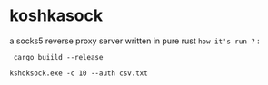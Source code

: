 # koshkasock
a socks5 reverse proxy server written in pure rust
`how it's run ?` :

```  cargo buiild --release ``` 

``` kshoksock.exe -c 10 --auth csv.txt ```
